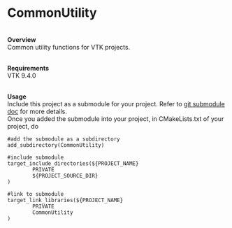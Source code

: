 # CommonUtility

<br/>**Overview** 
<br/>Common utility functions for VTK projects. 

<br/>**Requirements** 
<br/>VTK 9.4.0

<br/>**Usage**
<br/>Include this project as a submodule for your project. Refer to [git submodule doc](https://git-scm.com/docs/git-submodule) for more details.
<br/>Once you added the submodule into your project, in CMakeLists.txt of your project, do
```
#add the submodule as a subdirectory
add_subdirectory(CommonUtility)

#include submodule
target_include_directories(${PROJECT_NAME}
        PRIVATE
        ${PROJECT_SOURCE_DIR}
)

#link to submodule
target_link_libraries(${PROJECT_NAME}
        PRIVATE
        CommonUtility
)
```
